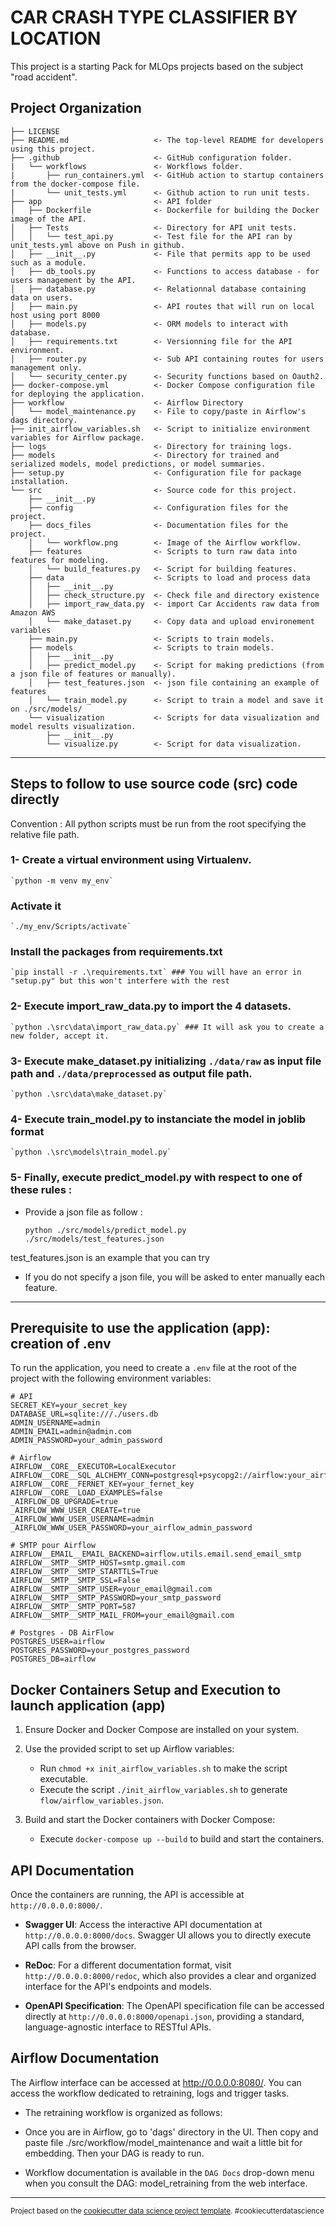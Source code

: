 CAR CRASH TYPE CLASSIFIER BY LOCATION
=====================================

This project is a starting Pack for MLOps projects based on the subject "road accident".

Project Organization
------------

    ├── LICENSE
    ├── README.md                   <- The top-level README for developers using this project.
    ├── .github                     <- GitHub configuration folder.
    |   └── workflows               <- Workflows folder.
    |       ├── run_containers.yml  <- GitHub action to startup containers from the docker-compose file.
    |       └── unit_tests.yml      <- Github action to run unit tests.
    ├── app                         <- API folder
    │   ├── Dockerfile              <- Dockerfile for building the Docker image of the API.
    │   ├── Tests                   <- Directory for API unit tests.
    │   │   └── test_api.py         <- Test file for the API ran by unit_tests.yml above on Push in github.
    │   ├── __init__.py             <- File that permits app to be used such as a module.
    │   ├── db_tools.py             <- Functions to access database - for users management by the API.
    │   ├── database.py             <- Relationnal database containing data on users.
    │   ├── main.py                 <- API routes that will run on local host using port 8000
    │   ├── models.py               <- ORM models to interact with database.
    │   ├── requirements.txt        <- Versionning file for the API environment.
    │   ├── router.py               <- Sub API containing routes for users management only.
    │   └── security_center.py      <- Security functions based on Oauth2.
    ├── docker-compose.yml          <- Docker Compose configuration file for deploying the application.
    ├── workflow                    <- Airflow Directory
    │   └── model_maintenance.py    <- File to copy/paste in Airflow's dags directory.
    ├── init_airflow_variables.sh   <- Script to initialize environment variables for Airflow package.
    ├── logs                        <- Directory for training logs.
    ├── models                      <- Directory for trained and serialized models, model predictions, or model summaries.
    ├── setup.py                    <- Configuration file for package installation.
    └── src                         <- Source code for this project.
        ├── __init__.py
        ├── config                  <- Configuration files for the project.
        ├── docs_files              <- Documentation files for the project.
        │   └── workflow.png        <- Image of the Airflow workflow.
        ├── features                <- Scripts to turn raw data into features for modeling.
        │   └── build_features.py   <- Script for building features.
        ├── data                    <- Scripts to load and process data
        │   ├── __init__.py         
        │   ├── check_structure.py  <- Check file and directory existence
        │   ├── import_raw_data.py  <- import Car Accidents raw data from Amazon AWS 
        │   └── make_dataset.py     <- Copy data and upload environement variables
        ├── main.py                 <- Scripts to train models.
        ├── models                  <- Scripts to train models.
        │   ├── __init__.py
        │   ├── predict_model.py    <- Script for making predictions (from a json file of features or manually).
        │   ├── test_features.json  <- json file containing an example of features
        │   └── train_model.py      <- Script to train a model and save it on ./src/models/
        └── visualization           <- Scripts for data visualization and model results visualization.
            ├── __init__.py
            └── visualize.py        <- Script for data visualization.
   

---------

## Steps to follow to use source code (src) code directly

Convention : All python scripts must be run from the root specifying the relative file path.

### 1- Create a virtual environment using Virtualenv.

    `python -m venv my_env`

###   Activate it 

    `./my_env/Scripts/activate`

###   Install the packages from requirements.txt

    `pip install -r .\requirements.txt` ### You will have an error in "setup.py" but this won't interfere with the rest

### 2- Execute import_raw_data.py to import the 4 datasets.

    `python .\src\data\import_raw_data.py` ### It will ask you to create a new folder, accept it.

### 3- Execute make_dataset.py initializing `./data/raw` as input file path and `./data/preprocessed` as output file path.

    `python .\src\data\make_dataset.py`

### 4- Execute train_model.py to instanciate the model in joblib format

    `python .\src\models\train_model.py`

### 5- Finally, execute predict_model.py with respect to one of these rules :
  
  - Provide a json file as follow : 

    `python ./src/models/predict_model.py ./src/models/test_features.json`

  test_features.json is an example that you can try 

  - If you do not specify a json file, you will be asked to enter manually each feature.

---------

Prerequisite to use the application (app): creation of .env 
-----------------------------------------------------------

To run the application, you need to create a `.env` file at the root of the project with the following environment variables:

    # API
    SECRET_KEY=your_secret_key
    DATABASE_URL=sqlite:///./users.db
    ADMIN_USERNAME=admin
    ADMIN_EMAIL=admin@admin.com
    ADMIN_PASSWORD=your_admin_password

    # Airflow
    AIRFLOW__CORE__EXECUTOR=LocalExecutor
    AIRFLOW__CORE__SQL_ALCHEMY_CONN=postgresql+psycopg2://airflow:your_airflow_password@postgres/airflow
    AIRFLOW__CORE__FERNET_KEY=your_fernet_key
    AIRFLOW__CORE__LOAD_EXAMPLES=false
    _AIRFLOW_DB_UPGRADE=true
    _AIRFLOW_WWW_USER_CREATE=true
    _AIRFLOW_WWW_USER_USERNAME=admin
    _AIRFLOW_WWW_USER_PASSWORD=your_airflow_admin_password

    # SMTP pour Airflow
    AIRFLOW__EMAIL__EMAIL_BACKEND=airflow.utils.email.send_email_smtp
    AIRFLOW__SMTP__SMTP_HOST=smtp.gmail.com
    AIRFLOW__SMTP__SMTP_STARTTLS=True
    AIRFLOW__SMTP__SMTP_SSL=False
    AIRFLOW__SMTP__SMTP_USER=your_email@gmail.com
    AIRFLOW__SMTP__SMTP_PASSWORD=your_smtp_password
    AIRFLOW__SMTP__SMTP_PORT=587
    AIRFLOW__SMTP__SMTP_MAIL_FROM=your_email@gmail.com

    # Postgres - DB AirFlow
    POSTGRES_USER=airflow
    POSTGRES_PASSWORD=your_postgres_password
    POSTGRES_DB=airflow

Docker Containers Setup and Execution to launch application (app)
-----------------------------------------------------------------

1. Ensure Docker and Docker Compose are installed on your system.

2. Use the provided script to set up Airflow variables:
    - Run `chmod +x init_airflow_variables.sh` to make the script executable.
    - Execute the script `./init_airflow_variables.sh` to generate `flow/airflow_variables.json`.

3. Build and start the Docker containers with Docker Compose:
    - Execute `docker-compose up --build` to build and start the containers.

API Documentation
-----------------

Once the containers are running, the API is accessible at `http://0.0.0.0:8000/`. 

- **Swagger UI**: Access the interactive API documentation at `http://0.0.0.0:8000/docs`. Swagger UI allows you to directly execute API calls from the browser.
  
- **ReDoc**: For a different documentation format, visit `http://0.0.0.0:8000/redoc`, which also provides a clear and organized interface for the API's endpoints and models.
  
- **OpenAPI Specification**: The OpenAPI specification file can be accessed directly at `http://0.0.0.0:8000/openapi.json`, providing a standard, language-agnostic interface to RESTful APIs.

Airflow Documentation
---------------------

The Airflow interface can be accessed at http://0.0.0.0:8080/. You can access the workflow dedicated to retraining, logs and trigger tasks. 

- The retraining workflow is organized as follows: 


- Once you are in Airflow, go to 'dags' directory in the UI. Then copy and paste file ./src/workflow/model_maintenance and wait a little bit for embedding.
    Then your DAG is ready to run.
- Workflow documentation is available in the `DAG Docs` drop-down menu when you consult the DAG: model_retraining from the web interface. 

------------------------

<p><small>Project based on the <a target="_blank" href="https://drivendata.github.io/cookiecutter-data-science/">cookiecutter data science project template</a>. #cookiecutterdatascience</small></p>
